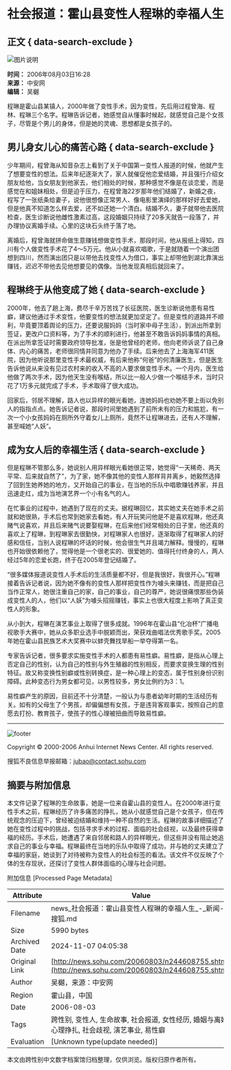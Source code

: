 # 社会报道：霍山县变性人程琳的幸福人生

## 正文 { data-search-exclude }


![图片说明](https://images.sohu.com/ccc.gif)

**时间：** 2006年08月03日16:28  
**来源：** 中安网  
**编辑：** 吴樾  

程琳是霍山县某镇人，2000年做了变性手术，因为变性，先后用过程曾海、程林、程琳三个名字。程琳告诉记者，她感觉自从懂事时候起，就感觉自己是个女孩子，尽管是个男儿的身体，但是她的灵魂、思想都是女孩子的。

## 男儿身女儿心的痛苦心路 { data-search-exclude }

少年期间，程曾海从知音杂志上看到了关于中国第一变性人报道的时候，他就产生了想要变性的想法。后来年纪逐渐大了，家人就催促他恋爱结婚，并且强行介绍女朋友给他，当女朋友到他家去，他们相处的时候，那种感觉不像是在谈恋爱，而是感觉在和姐妹相处，但是迫于压力，在程曾海22岁那年他们结婚了，新婚之夜，程写了一张纸条给妻子，说他很想像正常男人、像电影里演绎的那样好好去爱她，但是他真不知道怎么样去爱，还不如还她一个清白。结婚不久，妻子就带他去医院检查，医生诊断说他雌性激素过高，这段婚姻只持续了20多天就告一段落了，并办理协议离婚手续。心里的这块石头终于落了地。

离婚后，程曾海就拼命做生意赚钱想做变性手术，那段时间，他从报纸上得知，四川有个人做变性手术花了4～5万元。他从小就喜欢唱歌，于是就随着一个演出团想到四川，然而演出团只是以带他去找变性人为借口，事实上却带他到湖北靠演出赚钱，迟迟不带他去见他想要见的偶像。当他发现真相后就回来了。

## 程琳终于从他变成了她 { data-search-exclude }

2000年，他去了趟上海，费尽千辛万苦找了长征医院，医生诊断说他患有易性癖，建议他通过手术变性，他要变性的想法就更加坚定了。但是变性的道路并不顺利，毕竟要顶着舆论的压力，还要说服妈妈（当时家中母子生活），到派出所拿到签证，更改户口资料等，为了手术的顺利进行，他甚至不敢告诉妈妈事情的真相。在派出所拿签证时需要政府领导批准，张是他曾经的老师，他向老师诉说了自己身体、内心的痛苦，老师很同情并同意为他办了手续。后来他去了上海海军411医院，因为他听说那里变性手术最权威，有后来他称“何爸”的何清廉医生，但是医生告诉他说从来没有见过农村来的收入不高的人要求做变性手术。一个月内，医生给他做了两次手术，因为他天生没有喉结，所以比一般人少做一个喉结手术，当时只花了1万多元就完成了手术，手术取得了很大成功。

回家后，邻居不理解，路人也以异样的眼光看她，连她妈妈也劝她不要上街以免别人的指指点点。她告诉记者说，那段时间里她遇到了前所未有的压力和尴尬，有一次一个小女孩妈妈在厕所外守着女儿上厕所，竟然不让程琳进去，还有人不理解，甚至喊她“人妖”。

## 成为女人后的幸福生活 { data-search-exclude }

但是程琳不管那么多，她说别人用异样眼光看她很正常，她觉得“一天稀奇、两天平常、后来就自然了”，为了家，她不像其他的变性人那样背井离乡，她毅然选择了回到生她养她的地方，又开始自己的事业，在当地的乐队中唱歌赚钱养家，并且迅速走红，成为当地演艺界一个小有名气的人。

在忙事业的过程中，她遇到了现在的丈夫。据程琳回忆，其实她丈夫在她手术之前就和她很熟，手术后也常到她家去看她，有人开玩笑问他是不是喜欢程琳，他还真赌气说喜欢，并且后来赌气说要娶程琳，在后来他们经常相处的日子里，他还真的喜欢上了程琳，到程琳家去很勤快，对程琳家人也很好，逐渐取得了程琳家人的好感和信任，当别人说程琳的坏话的时候，他会很生气并且竭力解释。慢慢的，程琳也开始很依赖他了，觉得他是一个很老实的、很爱她的、值得托付终身的人，两人经过5年的恋爱长跑，终于在2005年登记结婚了。

“很多媒体报道说变性人手术后的生活质量都不好，但是我很好，我很开心。”程琳接着告诉记者说，因为她不像有的变性人那样把变性作为噱头来赚钱，而是把自己当作正常人，她很注重自己的家，自己的事业，自己的尊严，她说很痛恨那些伪装成变性人的人，他们以“人妖”为噱头招摇赚钱，事实上也很大程度上影响了真正变性人的形象。

从小到大，程琳在演艺事业上取得了很多成就。1996年在霍山县“化冶杯”广播电视歌手大赛中，她从众多职业选手中脱颖而出，荣获戏曲唱法优秀歌手奖。2005年她在霍山县民族艺术大奖赛中以蚌壳舞找旱船一举夺得第一名。

专家告诉记者，很多要求实施变性手术的人都患有易性癖。易性癖，是指从心理上否定自己的性别，认为自己的性别与外生殖器的性别相反，而要求变换生理的性别特征。故又称变换性别癖或性别转换症，是一种心理上的变态，属于性别身份识别障碍。此种变态行为男女都可见，以男性较多，男女比例约为3：1。

易性癖产生的原因，目前还不十分清楚，一般认为与患者幼年时期的生活经历有关。如有的父母生了个男孩，却偏偏想有女孩，于是违背客观事实，按照自己的意愿去打扮、教育孩子，使孩子的性心理被扭曲而导致易性癖。

---

![footer](https://images.sohu.com/ccc.gif)

Copyright © 2000-2006 Anhui Internet News Center. All rights reserved.  

搜狐不良信息举报邮箱：[jubao@contact.sohu.com](mailto:jubao@contact.sohu.com)

## 摘要与附加信息

<!-- tcd_abstract -->
本文件记录了程琳的生命故事，她是一位来自霍山县的变性人。在2000年进行变性手术之前，程琳经历了许多痛苦的挣扎，她从小就感觉自己是个女孩子，但在传统观念的压迫下，曾经被迫结婚和维持一种不自然的生活。程琳的故事详细描述了她在变性过程中的挑战，包括寻求手术的过程、面临的社会歧视，以及最终获得幸福的经历。手术后，她遭遇了来自邻居和路人的异样眼光，但这些并没有阻止她追求自己的事业与幸福。程琳最终在当地的乐队中取得了成功，并与她的丈夫建立了幸福的家庭，她谈到了对待被称为变性人的社会标签的看法。该文件不仅反映了个体的生存现状，还探讨了变性人群体面临的心理与社会问题。
<!-- tcd_abstract_end -->

附加信息 [Processed Page Metadata]

| Attribute       | Value                                  |
|-----------------|----------------------------------------|
| Filename        | news_社会报道：霍山县变性人程琳的幸福人生_-_新闻-_搜狐.md                             |
| Size            | 5990 bytes                           |
| Archived Date   | 2024-11-07 04:05:38                             |
| Original Link   | [http://news.sohu.com/20060803/n244608755.shtml](http://news.sohu.com/20060803/n244608755.shtml)                       |
| Author          | 吴樾，来源：中安网                               |
| Region          | 霍山县，中国                               |
| Date            | 2006-08-03                                 |
| Tags            | 跨性别, 变性人, 生命故事, 社会报道, 女性经历, 婚姻与离婚, 心理挣扎, 社会歧视, 演艺事业, 易性癖                                 |
| Evaluation            | [Unknown type(update needed)]                                 |
<!-- tcd_table_end -->

本文由跨性别中文数字档案馆归档整理，仅供浏览。版权归原作者所有。
